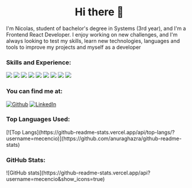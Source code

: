 
<h1 align='center'>Hi there 👋</h1>
I'm Nicolas, student of bachelor's degree in Systems (3rd year), and I'm a Frontend React Developer. I enjoy working on new challenges, and I'm always looking to test my skills, learn new technologies, languages and tools to improve my projects and myself as a developer

<h3>Skills and Experience:</h3>
<p>
<img src="https://img.shields.io/badge/html5-%23E34F26.svg?style=for-the-badge&logo=html5&logoColor=white">
<img src="https://img.shields.io/badge/css3-%231572B6.svg?style=for-the-badge&logo=css3&logoColor=white">
<img src="https://img.shields.io/badge/javascript-%23323330.svg?style=for-the-badge&logo=javascript&logoColor=%23F7DF1E">
<img src="https://img.shields.io/badge/SASS-hotpink.svg?style=for-the-badge&logo=SASS&logoColor=white">
<img src="https://img.shields.io/badge/bootstrap-%23563D7C.svg?style=for-the-badge&logo=bootstrap&logoColor=white">
<img src="https://img.shields.io/badge/tailwindcss-%2338B2AC.svg?style=for-the-badge&logo=tailwind-css&logoColor=white">
<img src="https://img.shields.io/badge/react-%2320232a.svg?style=for-the-badge&logo=react&logoColor=%2361DAFB">
<img src="https://img.shields.io/badge/python-3670A0?style=for-the-badge&logo=python&logoColor=ffdd54">
<img src="https://img.shields.io/badge/php-%23777BB4.svg?style=for-the-badge&logo=php&logoColor=white">
</p>

<h3>You can find me at:</h3>

<p>
<a href="https://github.com/mecencio"><img src='https://img.shields.io/badge/GitHub-181717?style=for-the-badge&logo=github&logoColor=white&labelColor=101010' alt="Github"></a>
<a href="https://www.linkedin.com/in/nicol%C3%A1s-nahuel-temprano-17125116b/"><img src='https://img.shields.io/badge/LinkedIn-0A66C2?style=for-the-badge&logo=linkedin&logoColor=white&labelColor=101010' alt="LinkedIn"></a>
</p>

<h3>Top Languages Used:</h3>
[![Top Langs](https://github-readme-stats.vercel.app/api/top-langs/?username=mecencio)](https://github.com/anuraghazra/github-readme-stats)

<h3>GitHub Stats:</h3>
![GitHub stats](https://github-readme-stats.vercel.app/api?username=mecencio&show_icons=true)  
